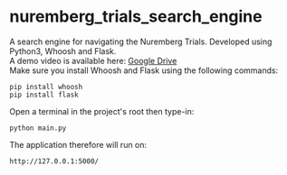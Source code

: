 # nuremberg_trials_search_engine
 A search engine for navigating the Nuremberg Trials. Developed using Python3, Whoosh and Flask.<br>
 A demo video is available here: <a href="https://drive.google.com/file/d/1qDYBawAha0qJwCjquQ-vpIhrxtcjt8Js/view">Google Drive</a>
 <br>
 Make sure you install Whoosh and Flask using the following commands:
 ```
 pip install whoosh
 pip install flask
 ```
 Open a terminal in the project's root then type-in:
 ```
 python main.py
 ```
 The application therefore will run on:
 ```
 http://127.0.0.1:5000/
 ```

